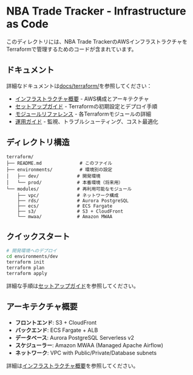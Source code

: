 # NBA Trade Tracker - Infrastructure as Code

このディレクトリには、NBA Trade TrackerのAWSインフラストラクチャをTerraformで管理するためのコードが含まれています。

## ドキュメント

詳細なドキュメントは[docs/terraform/](/docs/terraform/)を参照してください：

- [インフラストラクチャ概要](/docs/terraform/infrastructure-overview.md) - AWS構成とアーキテクチャ
- [セットアップガイド](/docs/terraform/setup-guide.md) - Terraformの初期設定とデプロイ手順
- [モジュールリファレンス](/docs/terraform/modules/) - 各Terraformモジュールの詳細
- [運用ガイド](/docs/terraform/operations.md) - 監視、トラブルシューティング、コスト最適化

## ディレクトリ構造

```
terraform/
├── README.md              # このファイル
├── environments/          # 環境別の設定
│   ├── dev/              # 開発環境
│   └── prod/             # 本番環境（将来用）
└── modules/              # 再利用可能なモジュール
    ├── vpc/              # ネットワーク構成
    ├── rds/              # Aurora PostgreSQL
    ├── ecs/              # ECS Fargate
    ├── s3/               # S3 + CloudFront
    └── mwaa/             # Amazon MWAA
```

## クイックスタート

```bash
# 開発環境へのデプロイ
cd environments/dev
terraform init
terraform plan
terraform apply
```

詳細な手順は[セットアップガイド](/docs/terraform/setup-guide.md)を参照してください。

## アーキテクチャ概要

- **フロントエンド**: S3 + CloudFront
- **バックエンド**: ECS Fargate + ALB
- **データベース**: Aurora PostgreSQL Serverless v2
- **スケジューラー**: Amazon MWAA (Managed Apache Airflow)
- **ネットワーク**: VPC with Public/Private/Database subnets

詳細は[インフラストラクチャ概要](/docs/terraform/infrastructure-overview.md)を参照してください。